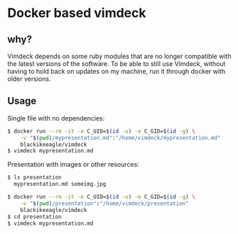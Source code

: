 Docker based vimdeck
====================

## why?

Vimdeck depends on some ruby modules that are no longer compatible with the
latest versions of the software.  To be able to still use Vimdeck, without
having to hold back on updates on my machine, run it through docker with older
versions.

## Usage

Single file with no dependencies:

```sh
$ docker run --rm -it -e C_UID=$(id -u) -e C_GID=$(id -g) \
    -v "$(pwd)/mypresentation.md":"/home/vimdeck/mypresentation.md"
    blackikeeagle/vimdeck
$ vimdeck mypresentation.md
```

Presentation with images or other resources:

```sh
$ ls presentation
  mypresentation.md someimg.jpg

$ docker run --rm -it -e C_UID=$(id -u) -e C_GID=$(id -g) \
    -v "$(pwd)/presentation":"/home/vimdeck/presentation"
    blackikeeagle/vimdeck
$ cd presentation
$ vimdeck mypresentation.md
```
